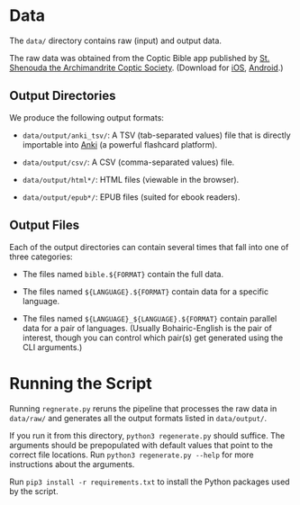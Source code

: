 # Data

The `data/` directory contains raw (input) and output data.

The raw data was obtained from the Coptic Bible app published by [St. Shenouda
the Archimandrite Coptic Society](http://www.stshenouda.org/). (Download for
[iOS](https://apps.apple.com/us/app/coptic-bible/id1555182007),
[Android](https://play.google.com/store/apps/details?id=com.xpproductions.copticbible&hl=en&gl=US).)

## Output Directories

We produce the following output formats:

- `data/output/anki_tsv/`: A TSV (tab-separated values) file that is directly importable into
[Anki](https://apps.ankiweb.net/) (a powerful flashcard platform).

- `data/output/csv/`: A CSV (comma-separated values) file.

- `data/output/html*/`: HTML files (viewable in the browser).

- `data/output/epub*/`: EPUB files (suited for ebook readers).

## Output Files

Each of the output directories can contain several times that fall into one of
three categories:

- The files named `bible.${FORMAT}` contain the full data.

- The files named `${LANGUAGE}.${FORMAT}` contain data for a specific language.

- The files named `${LANGUAGE}_${LANGUAGE}.${FORMAT}` contain parallel data for
  a pair of languages. (Usually Bohairic-English is the pair of interest,
though you can control which pair(s) get generated using the CLI arguments.)

# Running the Script

Running `regnerate.py` reruns the pipeline that processes the raw data in
`data/raw/` and generates all the output formats listed in `data/output/`.

If you run it from this directory, `python3 regenerate.py` should suffice. The
arguments should be prepopulated with default values that point to the correct
file locations. Run `python3 regenerate.py --help` for more instructions about
the arguments.

Run `pip3 install -r requirements.txt` to install the Python packages used by
the script.
